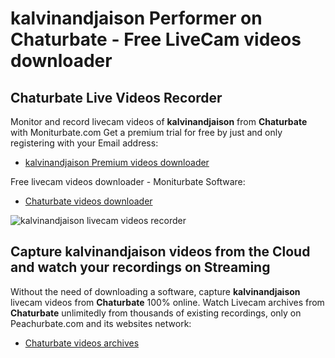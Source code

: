 # kalvinandjaison Performer on Chaturbate - Free LiveCam videos downloader

## Chaturbate Live Videos Recorder

Monitor and record livecam videos of **kalvinandjaison** from **Chaturbate** with Moniturbate.com
Get a premium trial for free by just and only registering with your Email address:
* [kalvinandjaison Premium videos downloader](https://moniturbate.com/request-demo-licence-key.html)

Free livecam videos downloader - Moniturbate Software:
* [Chaturbate videos downloader](https://moniturbate.com/moniturbate-download-software.html)

![kalvinandjaison livecam videos recorder](https://peachurnet.com/templates/moniturbate-software.png)


## Capture kalvinandjaison videos from the Cloud and watch your recordings on Streaming

Without the need of downloading a software, capture **kalvinandjaison** livecam videos from **Chaturbate** 100% online.
Watch Livecam archives from **Chaturbate** unlimitedly from thousands of existing recordings, only on Peachurbate.com and its websites network:
* [Chaturbate videos archives](https://peachurnet.com/)